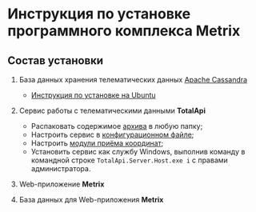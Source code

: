 Инструкция по установке программного комплекса Metrix 
=====================================================


Состав установки
----------------

1. База данных хранения телематических данных [Apache Cassandra](https://cassandra.apache.org/)
   - [Инструкция по установке на Ubuntu](Cassandra.md)

2. Сервис работы с телематическими данными **TotalApi**
   - Распаковать содержимое [архива](/raw/main/totalapi-latest.zip) в любую папку;
   - Настроить сервис в [конфигурационном файле](TotalApi_Configs.md);
   - Настроить [модули приёма координат](TotalApi_DevicePlugins.md);
   - Установить сервис как службу Windows, выполнив команду в командной строке `TotalApi.Server.Host.exe i`  с правами администратора.
 
3. Web-приложение **Metrix**

4. База данных для Web-приложения **Metrix**
